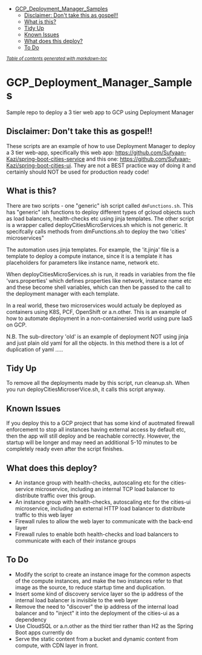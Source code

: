- [GCP_Deployment_Manager_Samples](#gcp-deployment-manager-samples)
  * [Disclaimer: Don't take this as gospel!!](#disclaimer--don-t-take-this-as-gospel--)
  * [What is this?](#what-is-this-)
  * [Tidy Up](#tidy-up)
  * [Known Issues](#known-issues)
  * [What does this deploy?](#what-does-this-deploy-)
  * [To Do](#to-do)

<small><i><a href='http://ecotrust-canada.github.io/markdown-toc/'>Table of contents generated with markdown-toc</a></i></small>

# GCP_Deployment_Manager_Samples
Sample repo to deploy a 3 tier web app to GCP using Deployment Manager

## Disclaimer: Don't take this as gospel!!
These scripts are an example of how to use Deployment Manager to deploy a 3 tier web-app, specifically this web app: https://github.com/Sufyaan-Kazi/spring-boot-cities-service and this one: https://github.com/Sufyaan-Kazi/spring-boot-cities-ui. They are not a BEST practice way of doing it and certainly should NOT be used for production ready code!

## What is this?
There are two scripts - one "generic" ish script called ```dmFunctions.sh```. This has "generic" ish functions to deploy different types of gcloud objects such as load balancers, health-checks etc using jinja templates. The other script is a wrapper called deployCitiesMicroServices.sh which is not generic. It specifcally calls methods from dmFunctions.sh to deploy the two 'cities' microservices"

The automation uses jinja templates. For example, the 'it.jinja' file is a template to deploy a compute instance, since it is a template it has placeholders for parameters like instance name, network etc.

When deployCitiesMicroServices.sh is run, it reads in variables from the file 'vars.properties' which defines properties like network, instance name etc and these become shell variables, which can then be passed to the call to the deployment manager with each template.

In a real world, these two microservices would actualy be deployed as containers using K8S, PCF, OpenShift or a.n.other. This is an example of how to automate deployment in a non-containersied world using pure IaaS on GCP.

N.B. The sub-directory 'old' is an example of deployment NOT using jinja and just plain old yaml for all the objects. In this method there is a lot of duplication of yaml .....

## Tidy Up
To remove all the deployments made by this script, run cleanup.sh. When you run deployCitiesMicroserVice.sh, it calls this script anyway.

## Known Issues
If you deploy this to a GCP project that has some kind of auotmated firewall enforcement to stop all instances having external access by default etc, then the app will still deploy and be reachable correctly. However, the startup will be longer and may need an additional 5-10 minutes to be completely ready even after the script finishes.

## What does this deploy?
* An instance group with health-checks, autoscaling etc for the cities-service microservice, including an internal TCP load balancer to distribute traffic over this group.
* An instance group with health-checks, autoscaling etc for the cities-ui microservice, including an external HTTP load balancer to distribute traffic to this web layer
* Firewall rules to allow the web layer to communicate with the back-end layer
* Firewall rules to enable both health-checks and load balancers to communicate with each of their instance groups

## To Do
* Modify the script to create an instance image for the common aspects of the compute instances, and make the two instances refer to that image as the source, to reduce startup time and duplication.
* Insert some kind of discovery service layer so the ip address of the internal load balancer is invisible to the web layer
* Remove the need to "discover" the ip address of the internal load balancer and to "inject" it into the deployment of the cities-ui as a dependency
* Use CloudSQL or a.n.other as the third tier rather than H2 as the Spring Boot apps currently do
* Serve the static content from a bucket and dynamic content from compute, with CDN layer in front.
